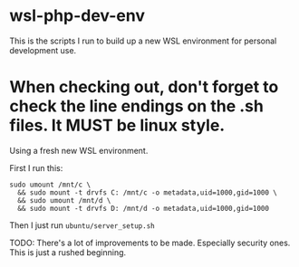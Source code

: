 # wsl-php-dev-env
This is the scripts I run to build up a new WSL environment for personal development use.

# When checking out, don't forget to check the line endings on the .sh files. It MUST be linux style.

Using a fresh new WSL environment.

First I run this:  
```
sudo umount /mnt/c \
  && sudo mount -t drvfs C: /mnt/c -o metadata,uid=1000,gid=1000 \
  && sudo umount /mnt/d \
  && sudo mount -t drvfs D: /mnt/d -o metadata,uid=1000,gid=1000
```

Then I just run `ubuntu/server_setup.sh`

TODO: There's a lot of improvements to be made. Especially security ones. This is just a rushed beginning.
